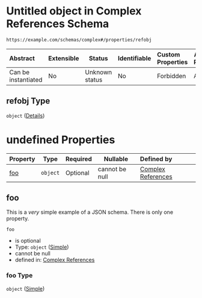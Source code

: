 # Untitled object in Complex References Schema

```txt
https://example.com/schemas/complex#/properties/refobj
```




| Abstract            | Extensible | Status         | Identifiable | Custom Properties | Additional Properties | Access Restrictions | Defined In                                                                               |
| :------------------ | ---------- | -------------- | ------------ | :---------------- | --------------------- | ------------------- | ---------------------------------------------------------------------------------------- |
| Can be instantiated | No         | Unknown status | No           | Forbidden         | Allowed               | none                | [complex.schema.json\*](../generated-schemas/complex.schema.json "open original schema") |

## refobj Type

`object` ([Details](complex-properties-refobj.md))

# undefined Properties

| Property    | Type     | Required | Nullable       | Defined by                                                                                                  |
| :---------- | -------- | -------- | -------------- | :---------------------------------------------------------------------------------------------------------- |
| [foo](#foo) | `object` | Optional | cannot be null | [Complex References](simple.md "https&#x3A;//example.com/schemas/simple#/properties/refobj/properties/foo") |

## foo

This is a _very_ simple example of a JSON schema. There is only one property.


`foo`

-   is optional
-   Type: `object` ([Simple](simple.md))
-   cannot be null
-   defined in: [Complex References](simple.md "https&#x3A;//example.com/schemas/simple#/properties/refobj/properties/foo")

### foo Type

`object` ([Simple](simple.md))
